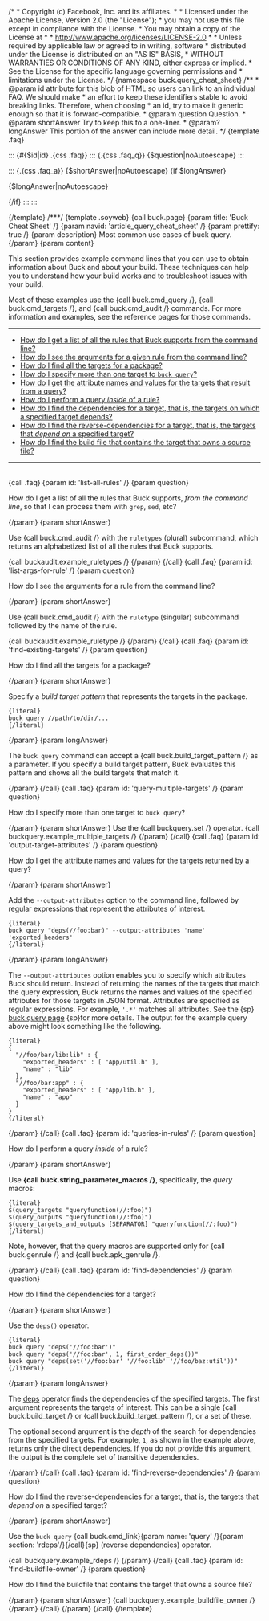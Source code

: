 /\* \* Copyright (c) Facebook, Inc. and its affiliates. \* \* Licensed
under the Apache License, Version 2.0 (the \"License\"); \* you may not
use this file except in compliance with the License. \* You may obtain a
copy of the License at \* \* http://www.apache.org/licenses/LICENSE-2.0
\* \* Unless required by applicable law or agreed to in writing,
software \* distributed under the License is distributed on an \"AS IS\"
BASIS, \* WITHOUT WARRANTIES OR CONDITIONS OF ANY KIND, either express
or implied. \* See the License for the specific language governing
permissions and \* limitations under the License. \*/ {namespace
buck.query_cheat_sheet} /\*\* \* \@param id attribute for this blob of
HTML so users can link to an individual FAQ. We should make \* an effort
to keep these identifiers stable to avoid breaking links. Therefore,
when choosing \* an id, try to make it generic enough so that it is
forward-compatible. \* \@param question Question. \* \@param shortAnswer
Try to keep this to a one-liner. \* \@param? longAnswer This portion of
the answer can include more detail. \*/ {template .faq}

::: {#{$id|id} .{css .faq}}
::: {.{css .faq_q}}
{\$question\|noAutoescape}
:::

::: {.{css .faq_a}}
{\$shortAnswer\|noAutoescape} {if \$longAnswer}

{\$longAnswer\|noAutoescape}

{/if}
:::
:::

{/template} /\*\*\*/ {template .soyweb} {call buck.page} {param title:
\'Buck Cheat Sheet\' /} {param navid: \'article_query_cheat_sheet\' /}
{param prettify: true /} {param description} Most common use cases of
buck query. {/param} {param content}

This section provides example command lines that you can use to obtain
information about Buck and about your build. These techniques can help
you to understand how your build works and to troubleshoot issues with
your build.

Most of these examples use the {call buck.cmd_query /}, {call
buck.cmd_targets /}, and {call buck.cmd_audit /} commands. For more
information and examples, see the reference pages for those commands.

------------------------------------------------------------------------

-   [How do I get a list of all the rules that Buck supports from the
    command line?](#list-all-rules)
-   [How do I see the arguments for a given rule from the command
    line?](#list-args-for-rule)
-   [How do I find all the targets for a
    package?](#find-existing-targets)
-   [How do I specify more than one target to
    `buck query`?](#query-multiple-targets)
-   [How do I get the attribute names and values for the targets that
    result from a query?](#output-target-attributes)
-   [How do I perform a query *inside* of a rule?](#queries-in-rules)
-   [How do I find the dependencies for a target, that is, the targets
    on which a specified target depends?](#find-dependencies)
-   [How do I find the reverse-dependencies for a target, that is, the
    targets that *depend on* a specified
    target?](#find-reverse-dependencies)
-   [How do I find the build file that contains the target that owns a
    source file?](#find-buildfile-owner)

------------------------------------------------------------------------

\
{call .faq} {param id: \'list-all-rules\' /} {param question}

How do I get a list of all the rules that Buck supports, *from the
command line*, so that I can process them with `grep`, `sed`, etc?

{/param} {param shortAnswer}

Use {call buck.cmd_audit /} with the `ruletypes` (plural) subcommand,
which returns an alphabetized list of all the rules that Buck supports.

{call buckaudit.example_ruletypes /} {/param} {/call} {call .faq} {param
id: \'list-args-for-rule\' /} {param question}

How do I see the arguments for a rule from the command line?

{/param} {param shortAnswer}

Use {call buck.cmd_audit /} with the `ruletype` (singular) subcommand
followed by the name of the rule.

{call buckaudit.example_ruletype /} {/param} {/call} {call .faq} {param
id: \'find-existing-targets\' /} {param question}

How do I find all the targets for a package?

{/param} {param shortAnswer}

Specify a *build target pattern* that represents the targets in the
package.

``` {.prettyprint .lang-js}
{literal}
buck query //path/to/dir/...
{/literal}
```

{/param} {param longAnswer}

The `buck query` command can accept a {call buck.build_target_pattern /}
as a parameter. If you specify a build target pattern, Buck evaluates
this pattern and shows all the build targets that match it.

{/param} {/call} {call .faq} {param id: \'query-multiple-targets\' /}
{param question}

How do I specify more than one target to `buck query`?

{/param} {param shortAnswer} Use the {call buckquery.set /} operator.
{call buckquery.example_multiple_targets /} {/param} {/call} {call .faq}
{param id: \'output-target-attributes\' /} {param question}

How do I get the attribute names and values for the targets returned by
a query?

{/param} {param shortAnswer}

Add the `--output-attributes` option to the command line, followed by
regular expressions that represent the attributes of interest.

``` {.prettyprint .lang-js}
{literal}
buck query "deps(//foo:bar)" --output-attributes 'name' 'exported_headers'
{/literal}
```

{/param} {param longAnswer}

The `--output-attributes` option enables you to specify which attributes
Buck should return. Instead of returning the names of the targets that
match the query expression, Buck returns the names and values of the
specified attributes for those targets in JSON format. Attributes are
specified as regular expressions. For example, `'.*'` matches all
attributes. See the {sp} [buck query
page](%7BROOT%7Dcommand/query.html#output-attributes) {sp}for more
details. The output for the example query above might look something
like the following.

``` {.prettyprint .lang-js}
{literal}
{
  "//foo/bar/lib:lib" : {
    "exported_headers" : [ "App/util.h" ],
    "name" : "lib"
  },
  "//foo/bar:app" : {
    "exported_headers" : [ "App/lib.h" ],
    "name" : "app"
  }
}
{/literal}
```

{/param} {/call} {call .faq} {param id: \'queries-in-rules\' /} {param
question}

How do I perform a query *inside* of a rule?

{/param} {param shortAnswer}

Use **{call buck.string_parameter_macros /}**, specifically, the *query*
macros:

    {literal}
    $(query_targets "queryfunction(//:foo)")
    $(query_outputs "queryfunction(//:foo)")
    $(query_targets_and_outputs [SEPARATOR] "queryfunction(//:foo)")
    {/literal}

Note, however, that the query macros are supported only for {call
buck.genrule /} and {call buck.apk_genrule /}.

{/param} {/call} {call .faq} {param id: \'find-dependencies\' /} {param
question}

How do I find the dependencies for a target?

{/param} {param shortAnswer}

Use the `deps()` operator.

``` {.prettyprint .lang-js}
{literal}
buck query "deps('//foo:bar')"
buck query "deps('//foo:bar', 1, first_order_deps())"
buck query "deps(set('//foo:bar' '//foo:lib' '//foo/baz:util'))"
{/literal}
```

{/param} {param longAnswer}

The [deps](%7BROOT%7Dcommand/query.html#deps) operator finds the
dependencies of the specified targets. The first argument represents the
targets of interest. This can be a single {call buck.build_target /} or
{call buck.build_target_pattern /}, or a set of these.

The optional second argument is the *depth* of the search for
dependencies from the specified targets. For example, `1`, as shown in
the example above, returns only the direct dependencies. If you do not
provide this argument, the output is the complete set of transitive
dependencies.

{/param} {/call} {call .faq} {param id: \'find-reverse-dependencies\' /}
{param question}

How do I find the reverse-dependencies for a target, that is, the
targets that *depend on* a specified target?

{/param} {param shortAnswer}

Use the `buck query` {call buck.cmd_link}{param name: \'query\' /}{param
section: \'rdeps\'/}{/call}{sp} (reverse dependencies) operator.

{call buckquery.example_rdeps /} {/param} {/call} {call .faq} {param id:
\'find-buildfile-owner\' /} {param question}

How do I find the buildfile that contains the target that owns a source
file?

{/param} {param shortAnswer} {call buckquery.example_buildfile_owner /}
{/param} {/call} {/param} {/call} {/template}
